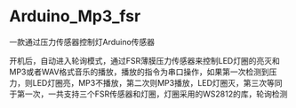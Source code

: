 # Arduino_Mp3_fsr
一款通过压力传感器控制灯Arduino传感器


开机后，自动进入轮询模式，通过FSR薄膜压力传感器来控制LED灯圈的亮灭和MP3或者WAV格式音乐的播放，播放的指令为串口操作，如果第一次检测到压力，则LED灯圈亮，MP3不播放，第二次则MP3播放，LED灯圈灭，第三次等同于第一次，一共支持三个FSR传感器和灯圈，灯圈采用的WS2812的库，轮询检测

